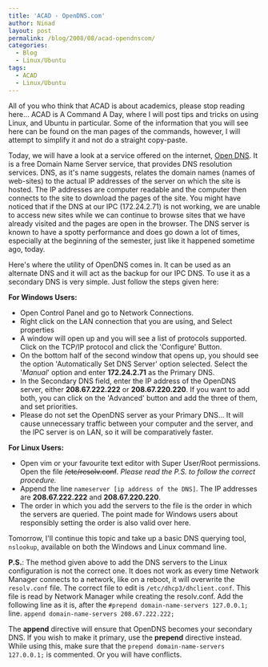 ```yaml
---
title: 'ACAD - OpenDNS.com'
author: Ninad
layout: post
permalink: /blog/2008/08/acad-opendnscom/
categories:
  - Blog
  - Linux/Ubuntu
tags:
  - ACAD
  - Linux/Ubuntu
---
```

All of you who think that ACAD is about academics, please stop reading here&#8230; ACAD is A Command A Day, where I will post tips and tricks on using Linux, and Ubuntu in particular. Some of the information that you will see here can be found on the man pages of the commands, however, I will attempt to simplify it and not do a straight copy-paste.

Today, we will have a look at a service offered on the internet, [Open DNS][1]. It is a free Domain Name Server service, that provides DNS resolution services. DNS, as it's name suggests, relates the domain names (names of web-sites) to the actual IP addresses of the server on which the site is hosted. The IP addresses are computer readable and the computer then connects to the site to download the pages of the site. You might have noticed that if the DNS at our IPC (172.24.2.71) is not working, we are unable to access new sites while we can continue to browse sites that we have already visited and the pages are open in the browser. The DNS server is known to have a spotty performance and does go down a lot of times, especially at the beginning of the semester, just like it happened sometime ago, today.

Here's where the utility of OpenDNS comes in. It can be used as an alternate DNS and it will act as the backup for our IPC DNS. To use it as a secondary DNS is very simple. Just follow the steps given here:

**For Windows Users:**

  * Open Control Panel and go to Network Connections.
  * Right click on the LAN connection that you are using, and Select properties
  * A window will open up and you will see a list of protocols supported. Click on the TCP/IP protocol and click the 'Configure' Button.
  * On the bottom half of the second window that opens up, you should see the option 'Automatically Set DNS Server' option selected. Select the '*Manual*' option and enter **172.24.2.71** as the Primary DNS.
  * In the Secondary DNS field, enter the IP address of the OpenDNS server, either **208.67.222.222** or **208.67.220.220**. If you want to add both, you can click on the 'Advanced' button and add the three of them, and set priorities.
  * Please do not set the OpenDNS server as your Primary DNS&#8230; It will cause unnecessary traffic between your computer and the server, and the IPC server is on LAN, so it will be comparatively faster.

**For Linux Users:**

  * Open vim or your favourite text editor with Super User/Root permissions. Open the file ~~/etc/resolv.conf~~. *Please read the P.S. to follow the correct procedure.*
  * Append the line `nameserver [ip address of the DNS]`. The IP addresses are **208.67.222.222** and **208.67.220.220**.
  * The order in which you add the servers to the file is the order in which the servers are queried. The point made for Windows users about responsibly setting the order is also valid over here.

Tomorrow, I'll continue this topic and take up a basic DNS querying tool, `nslookup`, available on both the Windows and Linux command line.

**P.S.**: The method given above to add the DNS servers to the Linux configuration is not the correct one. It does not work as every time Network Manager connects to a network, like on a reboot, it will overwrite the `resolv.conf` file. The correct file to edit is `/etc/dhcp3/dhclient.conf`. This file is read by Network Manager while creating the resolv.conf. Add the following line as it is, after the `#prepend domain-name-servers 127.0.0.1;` line. `append domain-name-servers 208.67.222.222;`

The **append** directive will ensure that OpenDNS becomes your secondary DNS. If you wish to make it primary, use the **prepend** directive instead. While using this, make sure that the `prepend domain-name-servers 127.0.0.1;` is commented. Or you will have conflicts.

 [1]: http://www.opendns.com "OpenDNS"
